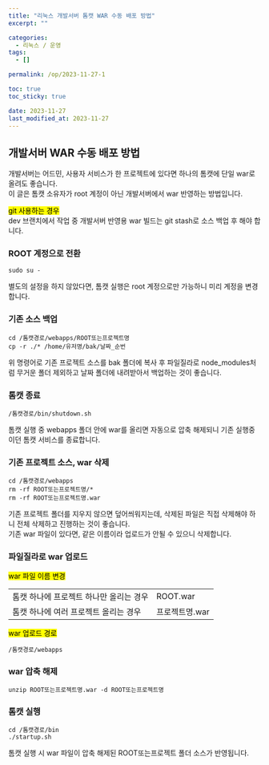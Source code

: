 ```yaml
---
title: "리눅스 개발서버 톰캣 WAR 수동 배포 방법"
excerpt: ""

categories:
  - 리눅스 / 운영
tags:
  - []

permalink: /op/2023-11-27-1

toc: true
toc_sticky: true

date: 2023-11-27
last_modified_at: 2023-11-27
---
```


## 개발서버 WAR 수동 배포 방법

개발서버는 어드민, 사용자 서비스가 한 프로젝트에 있다면 하나의 톰캣에 단일 war로 올려도 좋습니다.  
이 글은 톰캣 소유자가 root 계정이 아닌 개발서버에서 war 반영하는 방법입니다.

<mark>git 사용하는 경우</mark>  
dev 브랜치에서 작업 중 개발서버 반영용 war 빌드는 git stash로 소스 백업 후 해야 합니다.

### ROOT 계정으로 전환
```
sudo su -
```
별도의 설정을 하지 않았다면, 톰캣 실행은 root 계정으로만 가능하니 미리 계정을 변경합니다.

### 기존 소스 백업
```
cd /톰캣경로/webapps/ROOT또는프로젝트명
cp -r ./* /home/유저명/bak/날짜_순번
```
위 명령어로 기존 프로젝트 소스를 bak 폴더에 복사 후 파일질라로 node_modules처럼 무거운 폴더 제외하고 날짜 폴더에 내려받아서 백업하는 것이 좋습니다.

### 톰캣 종료
```
/톰캣경로/bin/shutdown.sh
```
톰캣 실행 중 webapps 폴더 안에 war를 올리면 자동으로 압축 해제되니 기존 실행중이던 톰캣 서비스를 종료합니다.

### 기존 프로젝트 소스, war 삭제
```
cd /톰캣경로/webapps
rm -rf ROOT또는프로젝트명/*
rm -rf ROOT또는프로젝트명.war
```
기존 프로젝트 폴더를 지우지 않으면 덮어씌워지는데, 삭제된 파일은 직접 삭제해야 하니 전체 삭제하고 진행하는 것이 좋습니다.  
기존 war 파일이 있다면, 같은 이름이라 업로드가 안될 수 있으니 삭제합니다.

### 파일질라로 war 업로드
<mark>war 파일 이름 변경</mark>
<table>
  <tbody>
    <tr>
      <td>톰캣 하나에 프로젝트 하나만 올리는 경우</td>
      <td>ROOT.war</td>
    </tr>
    <tr>
      <td>톰캣 하나에 여러 프로젝트 올리는 경우</td>
      <td>프로젝트명.war</td>
    </tr>
  </tbody>
</table>

<mark>war 업로드 경로</mark>
```
/톰캣경로/webapps
```

### war 압축 해제
```
unzip ROOT또는프로젝트명.war -d ROOT또는프로젝트명
```

### 톰캣 실행
```
cd /톰캣경로/bin
./startup.sh
```
톰캣 실행 시 war 파일이 압축 해제된 ROOT또는프로젝트 폴더 소스가 반영됩니다.
